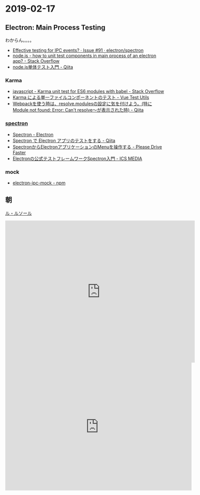 # 2019-02-17

## Electron: Main Process Testing

わからん。。。。

- [Effective testing for IPC events? · Issue #91 · electron/spectron](https://github.com/electron/spectron/issues/91)
- [node.js - how to unit test components in main process of an electron app? - Stack Overflow](https://stackoverflow.com/questions/36351229/how-to-unit-test-components-in-main-process-of-an-electron-app)
- [node.js単体テスト入門 - Qiita](https://qiita.com/oret/items/8c9a216865b088c15d68)

### Karma

- [javascript - Karma unit test for ES6 modules with babel - Stack Overflow](https://stackoverflow.com/questions/41934173/karma-unit-test-for-es6-modules-with-babel)
- [Karma による単一ファイルコンポーネントのテスト - Vue Test Utils](https://vue-test-utils.vuejs.org/ja/guides/testing-single-file-components-with-karma.html)
- [Webpackを使う時は、resolve.modulesの設定に気を付けよう。(特にModule not found: Error: Can't resolve～が表示された時) - Qiita](https://qiita.com/toris-birds/items/c0874a66865f7e3a09ee)

### [spectron](https://github.com/electron/spectron)

- [Spectron - Electron](https://electronjs.org/spectron)
- [Spectron で Electron アプリのテストをする - Qiita](https://qiita.com/yuya-oc/items/9e6d8f347c924b10edfc)
- [SpectronからElectronアプリケーションのMenuを操作する - Please Drive Faster](https://joe-re.hatenablog.com/entry/2016/12/12/091054)
- [Electronの公式テストフレームワークSpectron入門 - ICS MEDIA](https://ics.media/entry/13082)

### mock

- [electron-ipc-mock - npm](https://www.npmjs.com/package/electron-ipc-mock)

## 朝

[ル・ルソール ](https://www.facebook.com/pages/category/Bakery/%E3%83%AB%E3%83%AB%E3%82%BD%E3%83%BC%E3%83%AB-228251783964640/)

<iframe src="https://www.google.com/maps/embed?pb=!4v1550369451717!6m8!1m7!1sMPExmRkZlJrMOvyYsOqHEg!2m2!1d35.65950143703945!2d139.6814060687297!3f54.33403!4f0!5f0.7820865974627469" width="600" height="450" frameborder="0" style="border:0" allowfullscreen></iframe>

<iframe height='405' width='590' frameborder='0' allowtransparency='true' scrolling='no' src='https://www.strava.com/activities/2154265080/embed/87607cc6558688e8fd79a74ec3a9f116aaa4e05b'></iframe>
